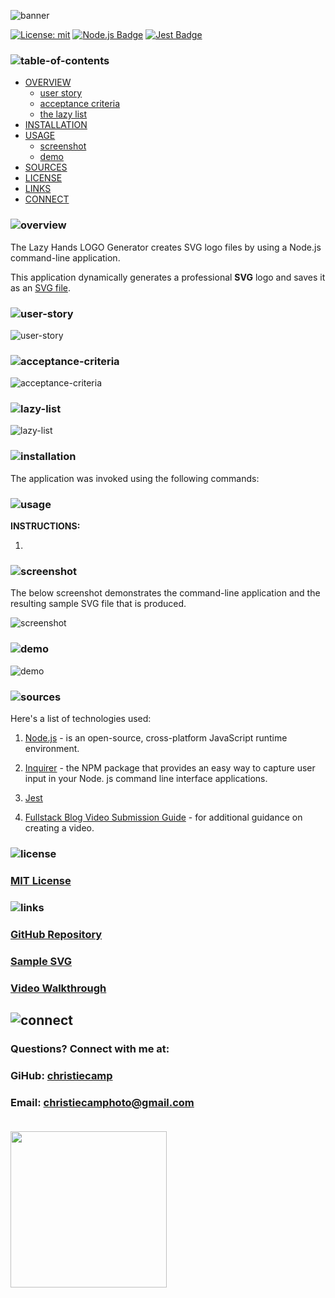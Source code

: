 ![banner](./assets/branding/header.png)

[![License: mit](https://img.shields.io/badge/License-mit-lightyellow)](https://opensource.org/licenses/MIT)
[![Node.js Badge](https://img.shields.io/badge/Node.js-393?logo=nodedotjs&logoColor=fff&style=flat)](https://nodejs.org/en) 
[![Jest Badge](https://img.shields.io/badge/Jest-C21325?logo=jest&logoColor=fff&style=flat)](https://jestjs.io/)


### ![table-of-contents](./assets/branding/toc.png)

  - [OVERVIEW](#overview)
    - [user story](#user-story)
    - [acceptance criteria](#acceptance-criteria)
    - [the lazy list](#lazy-list)
  - [INSTALLATION](#installation)
  - [USAGE](#usage)
    - [screenshot](#screenshot)
    - [demo](#demo)
  - [SOURCES](#sources)
  - [LICENSE](#license)
  - [LINKS](#links)
  - [CONNECT](#connect)
 

### ![overview](./assets/branding/1.png)
The Lazy Hands LOGO Generator creates SVG logo files by using a Node.js command-line application.

This application dynamically generates a professional **SVG** logo and saves it as an [SVG file](https://en.wikipedia.org/wiki/Scalable_Vector_Graphics).


### ![user-story](./assets/branding/8.png)
![user-story](./assets/branding/user-story.png)

### ![acceptance-criteria](./assets/branding/9.png)
![acceptance-criteria](./assets/branding/acceptance-criteria.png)

### ![lazy-list](./assets/branding/10.png)
![lazy-list](./assets/branding/)


### ![installation](./assets/branding/2.png)

The application was invoked using the following commands: 


### ![usage](./assets/branding/3.png)

**INSTRUCTIONS:**

1.

### ![screenshot](./assets/branding/11.png)

The below screenshot demonstrates the command-line application and the resulting sample SVG file that is produced.

![screenshot](./assets/screenshot.png)

### ![demo](./assets/branding/12.png)
![demo](./assets/)


### ![sources](./assets//branding/4.png)

Here's a list of technologies used:

1. [Node.js]() - is an open-source, cross-platform JavaScript runtime environment.

2. [Inquirer]((https://www.npmjs.com/package/inquirer/v/8.2.4)) - the NPM package that provides an easy way to capture user input in your Node. js command line interface applications. 

3. [Jest]()

4. [Fullstack Blog Video Submission Guide](https://coding-boot-camp.github.io/full-stack/computer-literacy/video-submission-guide) - for additional guidance on creating a video.

### ![license](./assets/branding/5.png)

### [MIT License](./LICENSE)

### ![links](./assets/branding/6.png)

### [GitHub Repository](https://github.com/christiecamp/personal-slate)

### [Sample SVG](./example/logo.svg)

### [Video Walkthrough]()


## ![connect](./assets/branding/7.png)
   ### Questions? Connect with me at:</br>
   ### GiHub: [christiecamp](https://github.com/christiecamp)</br>
   ### Email: christiecamphoto@gmail.com</br></br>
   <a href="https://www.christiecamp.com"><img height="250px" src ="./assets/branding/lazy-logo.png"></a>
